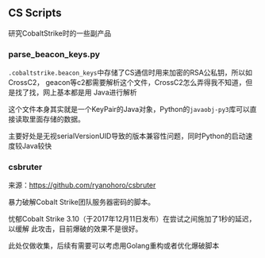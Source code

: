 ## CS Scripts

研究CobaltStrike时的一些副产品

### parse_beacon_keys.py

`.cobaltstrike.beacon_keys`中存储了CS通信时用来加密的RSA公私钥，所以如CrossC2，
geacon等c2都需要解析这个文件，CrossC2怎么弄得我不知道，但是找了找，网上基本都是用
Java进行解析

这个文件本身其实就是一个KeyPair的Java对象，Python的`javaobj-py3`库可以直接读取里面存储的数据。

主要好处是无视serialVersionUID导致的版本兼容性问题，同时Python的启动速度较Java较快

### csbruter

来源：https://github.com/ryanohoro/csbruter

暴力破解Cobalt Strike团队服务器密码的脚本。

忧郁Cobalt Strike 3.10（于2017年12月11日发布）在尝试之间施加了1秒的延迟，以缓解
此攻击，目前爆破的效果不是很好。

此处仅做收集，后续有需要可以考虑用Golang重构或者优化爆破脚本